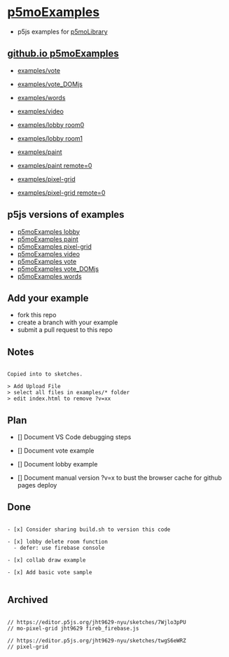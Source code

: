 # [p5moExamples](https://github.com/molab-itp/p5moExamples.git)

- p5js examples for [p5moLibrary](https://github.com/molab-itp/p5moLibrary.git)

## [github.io p5moExamples](https://molab-itp.github.io/p5moExamples?v=42)

- [examples/vote](examples/vote?v=42)
- [examples/vote_DOMjs](examples/vote_DOMjs?v=42)
- [examples/words](examples/words?v=42)
- [examples/video](examples/video?v=42)

- [examples/lobby room0](examples/lobby?v=42&room=room0)
- [examples/lobby room1](examples/lobby?v=42&room=room1)
- [examples/paint](examples/paint?v=42)
- [examples/paint remote=0](examples/paint?v=42&remote=0)
- [examples/pixel-grid](examples/pixel-grid?v=42)
- [examples/pixel-grid remote=0](examples/pixel-grid?v=42&remote=0)

## p5js versions of examples

- [p5moExamples lobby](https://editor.p5js.org/jht9629-nyu/sketches/vP6sWN4Cu)
- [p5moExamples paint](https://editor.p5js.org/jht9629-nyu/sketches/nBefVKAbH)
- [p5moExamples pixel-grid](https://editor.p5js.org/jht9629-nyu/sketches/CntV1JQNp)
- [p5moExamples video](https://editor.p5js.org/jht9629-nyu/sketches/KeRAIMzHN)
- [p5moExamples vote](https://editor.p5js.org/jht9629-nyu/sketches/EEafnQwr1)
- [p5moExamples vote_DOMjs](https://editor.p5js.org/jht9629-nyu/sketches/CAgivET8K)
- [p5moExamples words](https://editor.p5js.org/jht9629-nyu/sketches/23h3z1G82)

## Add your example

- fork this repo
- create a branch with your example
- submit a pull request to this repo

## Notes

```

Copied into to sketches.

> Add Upload File
> select all files in examples/* folder
> edit index.html to remove ?v=xx

```

## Plan

- [] Document VS Code debugging steps

- [] Document vote example

- [] Document lobby example

- [] Document manual version ?v=x to bust the browser cache for github pages deploy

## Done

```

- [x] Consider sharing build.sh to version this code

- [x] lobby delete room function
  - defer: use firebase console

- [x] collab draw example

- [x] Add basic vote sample


```

## Archived

```

// https://editor.p5js.org/jht9629-nyu/sketches/7Wjlo3pPU
// mo-pixel-grid jht9629 fireb_firebase.js

// https://editor.p5js.org/jht9629-nyu/sketches/twgS6eWRZ
// pixel-grid


```
